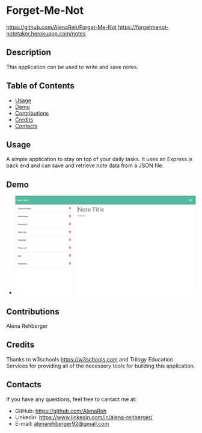 # Forget-Me-Not

https://github.com/AlenaReh/Forget-Me-Not
https://forgetmenot-notetaker.herokuapp.com/notes

## Description 

This application can be used to write and save notes.
  
## Table of Contents

  - [Usage](#Usage)
  - [Demo](#Demo)
  - [Contributions](#Contributions)
  - [Credits](#Credits)
  - [Contacts](#Contacts)
  
## Usage

A simple application to stay on top of your daily tasks. It uses an Express.js back end and can save and retrieve note data from a JSON file.

## Demo 

  * ![demo_still](public/assets/images/demo.png)

## Contributions
Alena Rehberger

## Credits
Thanks to w3schools https://w3schools.com and Trilogy Education Services for providing all of the necessery tools for building this application.

## Contacts
If you have any questions, feel free to cantact me at: 
  * GitHub: https://github.com/AlenaReh
  * Linkedin: https://www.linkedin.com/in/alena-rehberger/
  * E-mail: alenarehberger92@gmail.com